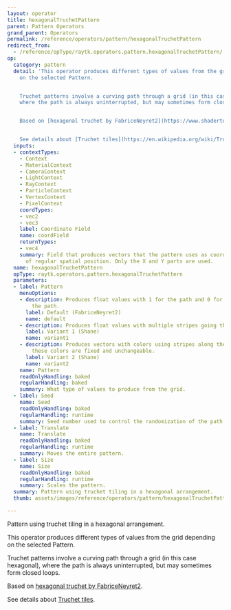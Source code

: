 ```yaml
---
layout: operator
title: hexagonalTruchetPattern
parent: Pattern Operators
grand_parent: Operators
permalink: /reference/operators/pattern/hexagonalTruchetPattern
redirect_from:
  - /reference/opType/raytk.operators.pattern.hexagonalTruchetPattern/
op:
  category: pattern
  detail: 'This operator produces different types of values from the grid depending
    on the selected Pattern.


    Truchet patterns involve a curving path through a grid (in this case hexagonal),
    where the path is always uninterrupted, but may sometimes form closed loops.


    Based on [hexagonal truchet by FabriceNeyret2](https://www.shadertoy.com/view/Xdt3D8).


    See details about [Truchet tiles](https://en.wikipedia.org/wiki/Truchet_tiles).'
  inputs:
  - contextTypes:
    - Context
    - MaterialContext
    - CameraContext
    - LightContext
    - RayContext
    - ParticleContext
    - VertexContext
    - PixelContext
    coordTypes:
    - vec2
    - vec3
    label: Coordinate Field
    name: coordField
    returnTypes:
    - vec4
    summary: Field that produces vectors that the pattern uses as coordinates instead
      of regular spatial position. Only the X and Y parts are used.
  name: hexagonalTruchetPattern
  opType: raytk.operators.pattern.hexagonalTruchetPattern
  parameters:
  - label: Pattern
    menuOptions:
    - description: Produces float values with 1 for the path and 0 for the space around
        the path.
      label: Default (FabriceNeyret2)
      name: default
    - description: Produces float values with multiple stripes going through the path.
      label: Variant 1 (Shane)
      name: variant1
    - description: Produces vectors with colors using stripes along the path. Currently
        these colors are fixed and unchangeable.
      label: Variant 2 (Shane)
      name: variant2
    name: Pattern
    readOnlyHandling: baked
    regularHandling: baked
    summary: What type of values to produce from the grid.
  - label: Seed
    name: Seed
    readOnlyHandling: baked
    regularHandling: runtime
    summary: Seed number used to control the randomization of the path.
  - label: Translate
    name: Translate
    readOnlyHandling: baked
    regularHandling: runtime
    summary: Moves the entire pattern.
  - label: Size
    name: Size
    readOnlyHandling: baked
    regularHandling: runtime
    summary: Scales the pattern.
  summary: Pattern using truchet tiling in a hexagonal arrangement.
  thumb: assets/images/reference/operators/pattern/hexagonalTruchetPattern_thumb.png

---
```



Pattern using truchet tiling in a hexagonal arrangement.

This operator produces different types of values from the grid depending on the selected Pattern.

Truchet patterns involve a curving path through a grid (in this case hexagonal), where the path is always uninterrupted, but may sometimes form closed loops.

Based on [hexagonal truchet by FabriceNeyret2](https://www.shadertoy.com/view/Xdt3D8).

See details about [Truchet tiles](https://en.wikipedia.org/wiki/Truchet_tiles).